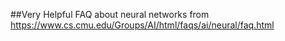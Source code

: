 ##Very Helpful FAQ about neural networks from https://www.cs.cmu.edu/Groups/AI/html/faqs/ai/neural/faq.html
